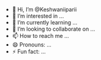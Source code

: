 - 👋 Hi, I’m @Keshwaniiparii
- 👀 I’m interested in ...
- 🌱 I’m currently learning ...
- 💞️ I’m looking to collaborate on ...
- 📫 How to reach me ...
- 😄 Pronouns: ...
- ⚡ Fun fact: ...

<!---
Keshwaniiparii/Keshwaniiparii is a ✨ special ✨ repository because its `README.md` (this file) appears on your GitHub profile.
You can click the Preview link to take a look at your changes.
--->

